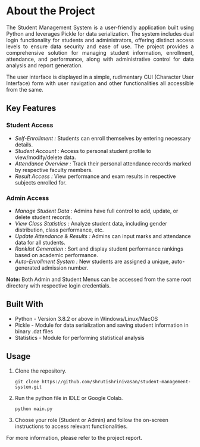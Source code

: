 # About the Project

<p align="justify">
The Student Management System is a user-friendly application built using Python and leverages Pickle for data serialization. The system includes dual login functionality for students and administrators, offering distinct access levels to ensure data security and ease of use. 
The project provides a comprehensive solution for managing student information, enrollment, attendance, and performance, along with administrative control for data analysis and report generation.
</p>
<p align="justify">
The user interface is displayed in a simple, rudimentary CUI (Character User Interface) form with user navigation and other functionalities all accessible from the same.
</p>

## Key Features
### Student Access
- _Self-Enrollment :_ Students can enroll themselves by entering necessary details.
- _Student Account :_ Access to personal student profile to view/modify/delete data.
- _Attendance Overview :_ Track their personal attendance records marked by respective faculty members.
- _Result Access :_ View performance and exam results in respective subjects enrolled for.

### Admin Access
- _Manage Student Data :_ Admins have full control to add, update, or delete student records.
- _View Class Statistics :_ Analyze student data, including gender distribution, class performance, etc.
- _Update Attendance & Results :_ Admins can input marks and attendance data for all students.
- _Ranklist Generation :_ Sort and display student performance rankings based on academic performance.
- _Auto-Enrollment System :_ New students are assigned a unique, auto-generated admission number.

**Note:** Both Admin and Student Menus can be accessed from the same root directory with respective login credentials.

## Built With
- Python - Version 3.8.2 or above in Windows/Linux/MacOS
- Pickle - Module for data serialization and saving student information in binary .dat files
- Statistics - Module for performing statistical analysis

## Usage
1. Clone the repository.
   
   `git clone https://github.com/shrutishrinivasan/student-management-system.git`

2. Run the python file in IDLE or Google Colab.
   
   `python main.py`

3. Choose your role (Student or Admin) and follow the on-screen instructions to access relevant functionalities.

For more information, please refer to the project report.
   
